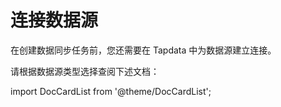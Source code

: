 # 连接数据源

在创建数据同步任务前，您还需要在 Tapdata 中为数据源建立连接。

请根据数据源类型选择查阅下述文档：

import DocCardList from '@theme/DocCardList';

<DocCardList />
